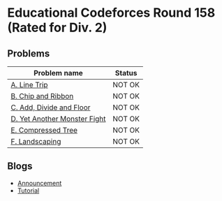 # Educational Codeforces Round 158 (Rated for Div. 2)

## Problems

|Problem name|Status|
|------------|---------|
| [A. Line Trip](problems/A._Line_Trip.md)|NOT OK|
| [B. Chip and Ribbon](problems/B._Chip_and_Ribbon.md)|NOT OK|
| [C. Add, Divide and Floor](problems/C._Add,_Divide_and_Floor.md)|NOT OK|
| [D. Yet Another Monster Fight](problems/D._Yet_Another_Monster_Fight.md)|NOT OK|
| [E. Compressed Tree](problems/E._Compressed_Tree.md)|NOT OK|
| [F. Landscaping](problems/F._Landscaping.md)|NOT OK|
## Blogs

- [Announcement](blogs/Announcement.md)
- [Tutorial](blogs/Tutorial.md)

